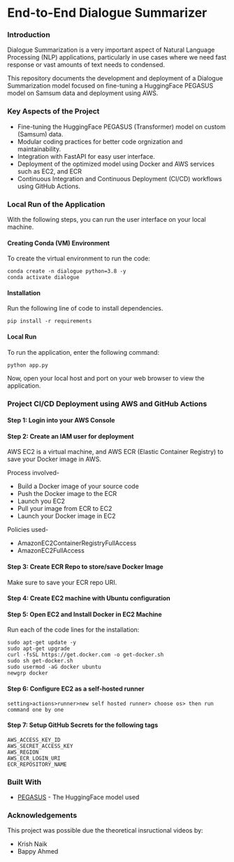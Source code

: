 # End-to-End Dialogue Summarizer

### Introduction
Dialogue Summarization is a very important aspect of Natural Language Processing (NLP) applications, particularly in use cases where we need fast response or vast amounts of text needs to condensed. 

This repository documents the development and deployment of a Dialogue Summarization model focused on fine-tuning a HuggingFace PEGASUS model on Samsum data and deployment using AWS.

### Key Aspects of the Project
* Fine-tuning the HuggingFace PEGASUS (Transformer) model on custom (Samsum) data.
* Modular coding practices for better code orgnization and maintainability.
* Integration with FastAPI for easy user interface.
* Deployment of the optimized model using Docker and AWS services such as EC2, and ECR
* Continuous Integration and Continuous Deployment (CI/CD) workflows using GitHub Actions.

### Local Run of the Application

With the following steps, you can run the user interface on your local machine.

#### Creating Conda (VM) Environment

To create the virtual environment to run the code:
```
conda create -n dialogue python=3.8 -y
conda activate dialogue
```

#### Installation

Run the following line of code to install dependencies.
```
pip install -r requirements
```

#### Local Run

To run the application, enter the following command:
```
python app.py
```

Now, open your local host and port on your web browser to view the application.

### Project CI/CD Deployment using AWS and GitHub Actions

#### Step 1: Login into your AWS Console

#### Step 2: Create an IAM user for deployment

AWS EC2 is a virtual machine, and AWS ECR (Elastic Container Registry) to save your Docker image in AWS.

Process involved-
* Build a Docker image of your source code
* Push the Docker image to the ECR
* Launch you EC2
* Pull your image from ECR to EC2
* Launch your Docker image in EC2

Policies used-
* AmazonEC2ContainerRegistryFullAccess
* AmazonEC2FullAccess

#### Step 3: Create ECR Repo to store/save Docker Image
Make sure to save your ECR repo URI.
<!-- ECR repo URI: 654654169409.dkr.ecr.us-west-1.amazonaws.com/text-s -->

#### Step 4: Create EC2 machine with Ubuntu configuration

#### Step 5: Open EC2 and Install Docker in EC2 Machine

Run each of the code lines for the installation:
```
sudo apt-get update -y
sudo apt-get upgrade
curl -fsSL https://get.docker.com -o get-docker.sh
sudo sh get-docker.sh
sudo usermod -aG docker ubuntu
newgrp docker
```

#### Step 6: Configure EC2 as a self-hosted runner

```
setting>actions>runner>new self hosted runner> choose os> then run command one by one
```

#### Step 7: Setup GitHub Secrets for the following tags

```
AWS_ACCESS_KEY_ID
AWS_SECRET_ACCESS_KEY
AWS_REGION
AWS_ECR_LOGIN_URI
ECR_REPOSITORY_NAME
```

### Built With

* [PEGASUS](https://huggingface.co/google/pegasus-cnn_dailymail) - The HuggingFace model used

### Acknowledgements

This project was possible due the theoretical insructional videos by:
* Krish Naik
* Bappy Ahmed
